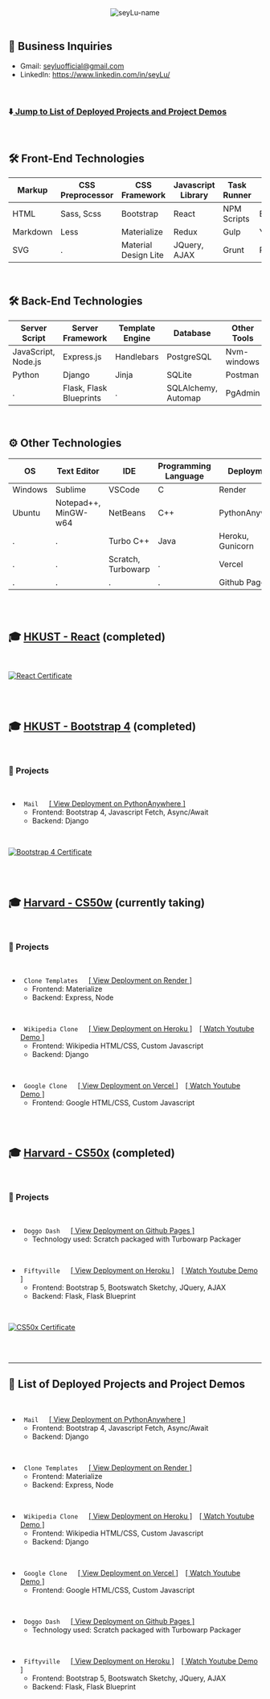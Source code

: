 <!---
seyLu/seyLu is a ✨ special ✨ repository because its `README.md` (this file) appears on your GitHub profile.
You can click the Preview link to take a look at your changes.
--->

<div align="center">
    <img src="svg/seyLu-name.svg" alt="seyLu-name">
</div>

<br>

## 📧 Business Inquiries
- Gmail: seyluofficial@gmail.com
- LinkedIn: https://www.linkedin.com/in/seyLu/

<br>

### ⬇️[ Jump to List of Deployed Projects and Project Demos ](#projects)

<br>

## 🛠 Front-End Technologies
|Markup   |CSS Preprocessor |CSS Framework        |Javascript Library |Task Runner |Other Tools |
|---------|-----------------|---------------------|-------------------|------------|------------|
|HTML     |Sass, Scss       |Bootstrap            |React              |NPM Scripts |Emmet       |
|Markdown |Less             |Materialize          |Redux              |Gulp        |Yarn, NPM   |
|SVG      |.                |Material Design Lite |JQuery, AJAX       |Grunt       |Reactstrap  |

<br>

## 🛠 Back-End Technologies
|Server Script       |Server Framework        |Template Engine |Database            |Other Tools            |
|--------------------|------------------------|----------------|--------------------|-----------------------|
|JavaScript, Node.js |Express.js              |Handlebars      |PostgreSQL          |Nvm-windows            |
|Python              |Django                  |Jinja           |SQLite              |Postman                |
|.                   |Flask, Flask Blueprints |.               |SQLAlchemy, Automap |PgAdmin                |

<br>

## ⚙️ Other Technologies
|OS      |Text Editor          |IDE                   |Programming Language |Deployment       |General Tools |
|--------|---------------------|----------------------|---------------------|-----------------|--------------|
|Windows |Sublime              |VSCode                |C                    |Render           |Git           |
|Ubuntu  |Notepad++, MinGW-w64 |NetBeans              |C++                  |PythonAnywhere   |Gimp          |
|.       |.                    |Turbo C++             |Java                 |Heroku, Gunicorn |.             |
|.       |.                    |Scratch, Turbowarp    |.                    |Vercel           |.             |
|.       |.                    |.                     |.                    |Github Pages     |.             |

<br><br>

## 🎓 [HKUST - React](https://www.coursera.org/learn/front-end-react/) (completed)

<br>

[![React Certificate](./certificates/React%20Certificate.svg)](https://www.coursera.org/account/accomplishments/verify/5PEGWWFC6A29)

<br><br>

## 🎓 [HKUST - Bootstrap 4](https://www.coursera.org/learn/bootstrap-4/) (completed)

<br>

### 🚀 Projects

<br>

- <code> Mail </code>&emsp;[[ View Deployment on PythonAnywhere ]](https://seylu.pythonanywhere.com/login/admin)
    - Frontend: Bootstrap 4, Javascript Fetch, Async/Await
    - Backend: Django

<br>

[![Bootstrap 4 Certificate](./certificates/Bootstrap4%20Certificate.svg)](https://www.coursera.org/account/accomplishments/verify/MLS52X3RV24C)

<br><br>

## 🎓 [Harvard - CS50w](https://cs50.harvard.edu/web/2020/) (currently taking)

<br>

### 🚀 Projects

<br>

- <code> Clone Templates </code>&emsp;[[ View Deployment on Render ]](https://clone-templates.onrender.com/)
    - Frontend: Materialize
    - Backend: Express, Node

<br>

- <code> Wikipedia Clone </code>&emsp;[[ View Deployment on Heroku ]](https://wikipedia-clone-seylu.herokuapp.com/)&emsp;[[ Watch Youtube Demo ]](https://youtu.be/KSov2QSPx4s)
    - Frontend: Wikipedia HTML/CSS, Custom Javascript
    - Backend: Django

<br>

- <code> Google Clone </code>&emsp;[[ View Deployment on Vercel ]](https://google-clone-seylu.vercel.app/)&emsp;[[ Watch Youtube Demo ]](https://youtu.be/FYXgJcMr4YQ)
    - Frontend: Google HTML/CSS, Custom Javascript

<br><br>

## 🎓 [Harvard - CS50x](https://cs50.harvard.edu/x/2022/) (completed)

<br>

### 🚀 Projects

<br>

- <code> Doggo Dash </code>&emsp;[[ View Deployment on Github Pages ]](https://seylu.github.io/doggo-dash/)
    - Technology used: Scratch packaged with Turbowarp Packager

<br>

- <code> Fiftyville </code>&emsp;[[ View Deployment on Heroku ]](https://fiftyville.herokuapp.com/)&emsp;[[ Watch Youtube Demo ]](https://youtu.be/l2aBCjvdwhM)
    - Frontend: Bootstrap 5, Bootswatch Sketchy, JQuery, AJAX
    - Backend: Flask, Flask Blueprint

<br>

[![CS50x Certificate](./certificates/CS50x%20Certificate.svg)](https://certificates.cs50.io/f18555fa-40f9-42fd-9fe2-11a878c3cbf7.pdf?size=letter)

<br><br>

<a id="projects"></a>
<hr>

## 🚀 List of Deployed Projects and Project Demos

<br>

- <code> Mail </code>&emsp;[[ View Deployment on PythonAnywhere ]](https://seylu.pythonanywhere.com/login/admin)
    - Frontend: Bootstrap 4, Javascript Fetch, Async/Await
    - Backend: Django

<br>

- <code> Clone Templates </code>&emsp;[[ View Deployment on Render ]](https://clone-templates.onrender.com/)
    - Frontend: Materialize
    - Backend: Express, Node

<br>

- <code> Wikipedia Clone </code>&emsp;[[ View Deployment on Heroku ]](https://wikipedia-clone-seylu.herokuapp.com/)&emsp;[[ Watch Youtube Demo ]](https://youtu.be/KSov2QSPx4s)
    - Frontend: Wikipedia HTML/CSS, Custom Javascript
    - Backend: Django

<br>

- <code> Google Clone </code>&emsp;[[ View Deployment on Vercel ]](https://google-clone-seylu.vercel.app/)&emsp;[[ Watch Youtube Demo ]](https://youtu.be/FYXgJcMr4YQ)
    - Frontend: Google HTML/CSS, Custom Javascript

<br>

- <code> Doggo Dash </code>&emsp;[[ View Deployment on Github Pages ]](https://seylu.github.io/doggo-dash/)
    - Technology used: Scratch packaged with Turbowarp Packager

<br>

- <code> Fiftyville </code>&emsp;[[ View Deployment on Heroku ]](https://fiftyville.herokuapp.com/)&emsp;[[ Watch Youtube Demo ]](https://youtu.be/l2aBCjvdwhM)
    - Frontend: Bootstrap 5, Bootswatch Sketchy, JQuery, AJAX
    - Backend: Flask, Flask Blueprint

<br>